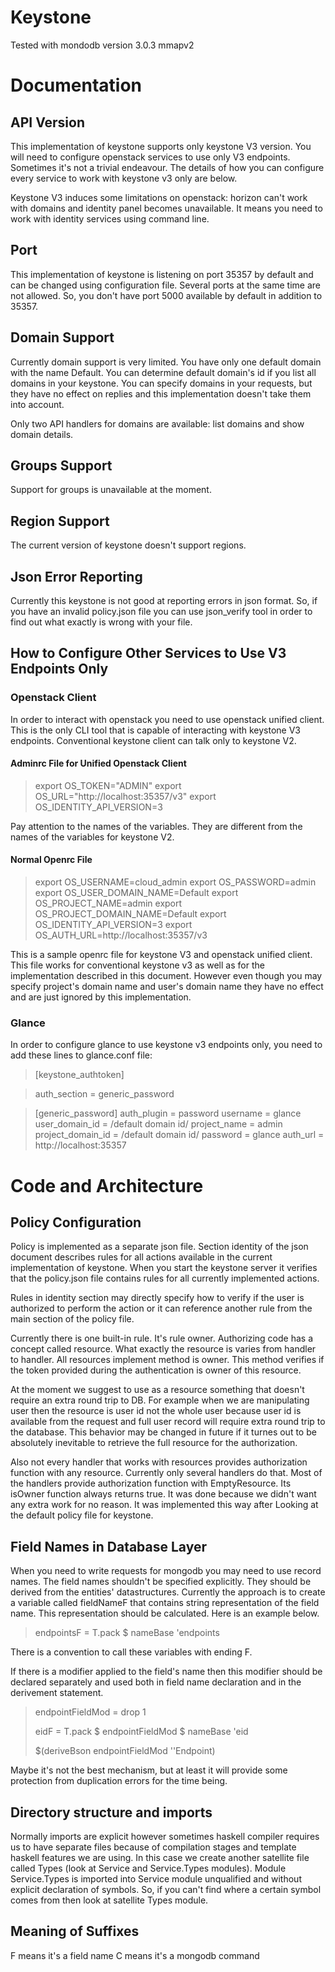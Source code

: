 Keystone
========

Tested with mondodb version 3.0.3 mmapv2

Documentation
=============

API Version
-----------

This implementation of keystone supports only keystone V3 version. You will
need to configure openstack services to use only V3 endpoints. Sometimes it's
not a trivial endeavour. The details of how you can configure every service to
work with keystone v3 only are below.

Keystone V3 induces some limitations on openstack: horizon can't work with
domains and identity panel becomes unavailable. It means you need to work with
identity services using command line.

Port
----

This implementation of keystone is listening on port 35357 by default and can
be changed using configuration file. Several ports at the same time are not
allowed. So, you don't have port 5000 available by default in addition to 35357.

Domain Support
--------------

Currently domain support is very limited. You have only one default domain
with the name Default. You can determine default domain's id if you list all
domains in your keystone. You can specify domains in your requests, but they
have no effect on replies and this implementation doesn't take them into
account.

Only two API handlers for domains are available: list domains and show domain
details.

Groups Support
--------------

Support for groups is unavailable at the moment.

Region Support
--------------

The current version of keystone doesn't support regions.

Json Error Reporting
--------------------

Currently this keystone is not good at reporting errors in json format.
So, if you have an invalid policy.json file you can use json_verify tool
in order to find out what exactly is wrong with your file.

How to Configure Other Services to Use V3 Endpoints Only
--------------------------------------------------------

### Openstack Client ###

In order to interact with openstack you need to use openstack unified client.
This is the only CLI tool that is capable of interacting with keystone V3
endpoints. Conventional keystone client can talk only to keystone V2.

#### Adminrc File for Unified Openstack Client ####

> export OS_TOKEN="ADMIN"
> export OS_URL="http://localhost:35357/v3"
> export OS_IDENTITY_API_VERSION=3

Pay attention to the names of the variables. They are different from the names
of the variables for keystone V2.

#### Normal Openrc File ####

> export OS_USERNAME=cloud_admin
> export OS_PASSWORD=admin
> export OS_USER_DOMAIN_NAME=Default
> export OS_PROJECT_NAME=admin
> export OS_PROJECT_DOMAIN_NAME=Default
> export OS_IDENTITY_API_VERSION=3
> export OS_AUTH_URL=http://localhost:35357/v3

This is a sample openrc file for keystone V3 and openstack unified client. This
file works for conventional keystone v3 as well as for the implementation
described in this document. However even though you may specify project's domain
name and user's domain name they have no effect and are just ignored by this
implementation.

### Glance ###

In order to configure glance to use keystone v3 endpoints only, you need to add
these lines to glance.conf file:

> [keystone_authtoken]

> auth_section = generic_password

> [generic_password]
> auth_plugin = password
> username = glance
> user_domain_id = /default domain id/
> project_name = admin
> project_domain_id = /default domain id/
> password = glance
> auth_url = http://localhost:35357


Code and Architecture
=====================

Policy Configuration
--------------------

Policy is implemented as a separate json file.
Section identity of the json document describes rules for all actions available
in the current implementation of keystone. When you start the keystone server it
verifies that the policy.json file contains rules for all currently implemented
actions.

Rules in identity section may directly specify how to verify if the user is
authorized to perform the action or it can reference another rule from the main
section of the policy file.

Currently there is one built-in rule. It's rule owner. Authorizing code has
a concept called resource. What exactly the resource is varies from handler to
handler. All resources implement method is owner. This method verifies if the
token provided during the authentication is owner of this resource.

At the moment we suggest to use as a resource something that doesn't require an
extra round trip to DB. For example when we are manipulating user then
the resource is user id not the whole user because user id is available from the
request and full user record will require extra round trip to the database. This
behavior may be changed in future if it turnes out to be absolutely inevitable
to retrieve the full resource for the authorization.

Also not every handler that works with resources provides authorization function
with any resource. Currently only several handlers do that. Most of the handlers
provide authorization function with EmptyResource. Its isOwner function always
returns true. It was done because we didn't want any extra work for no reason.
It was implemented this way after Looking at the default policy file for
keystone.

Field Names in Database Layer
-----------------------------

When you need to write requests for mongodb you may need to use record names.
The field names shouldn't be specified explicitly. They should be derived from
the entities' datastructures.
Currently the approach is to create a variable called fieldNameF that contains
string representation of the field name. This representation should be
calculated. Here is an example below.

> endpointsF = T.pack $ nameBase 'endpoints

There is a convention to call these variables with ending F.

If there is a modifier applied to the field's name then this modifier should be
declared separately and used both in field name declaration and in the
derivement statement.

> endpointFieldMod = drop 1
>
> eidF = T.pack $ endpointFieldMod $ nameBase 'eid
>
> $(deriveBson endpointFieldMod ''Endpoint)

Maybe it's not the best mechanism, but at least it will provide some protection
from duplication errors for the time being.

Directory structure and imports
-------------------------------
Normally imports are explicit however sometimes haskell compiler requires us to
have separate files because of compilation stages and template haskell features
we are using. In this case we create another satellite file called Types (look
at Service and Service.Types modules).  Module Service.Types is imported into
Service module unqualified and without explicit declaration of symbols. So, if
you can't find where a certain symbol comes from then look at satellite Types
module.

Meaning of Suffixes
-------------------

F means it's a field name
C means it's a mongodb command
